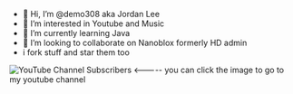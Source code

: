 - 👋 Hi, I’m @demo308 aka Jordan Lee
- 👀 I’m interested in Youtube and Music
- 🌱 I’m currently learning Java
- 💞️ I’m looking to collaborate on Nanoblox formerly HD admin
- i fork stuff and star them too


![YouTube Channel Subscribers](https://img.shields.io/youtube/channel/subscribers/UCuTNtf0cWoewpFdaefG8SPQ?style=for-the-badge&logo=youtube&link=https%3A%2F%2Fwww.youtube.com%2Fchannel%2FUCuTNtf0cWoewpFdaefG8SPQ) <----- you can click the image to go to my youtube channel


<!---
demo308/demo308 is a ✨ special ✨ repository because its `README.md` (this file) appears on your GitHub profile.
You can click the Preview link to take a look at your changes.
--->
